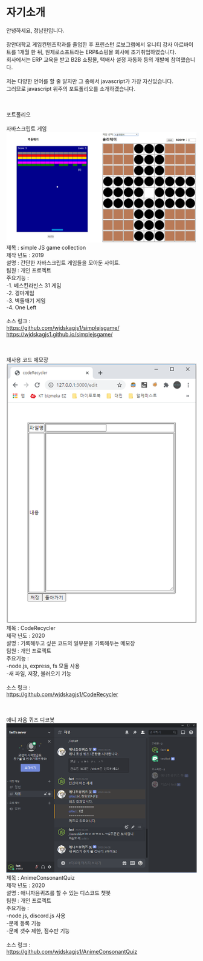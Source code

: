 # 자기소개
안녕하세요, 정남헌입니다.<br/>
<br/>
장안대학교 게임컨텐츠학과를 졸업한 후 프린스턴 로보그램에서 유니티 강사 아르바이트를 1개월 한 뒤, 원제로소프트라는 ERP&쇼핑몰 회사에 조기취업하였습니다.<br/>
회사에서는 ERP 교육을 받고 B2B 쇼핑몰, 택배사 설정 자동화 등의 개발에 참여했습니다.<br/>
<br/>
저는 다양한 언어를 할 줄 알지만 그 중에서 javascript가 가장 자신있습니다.<br/>
그러므로 javascript 위주의 포트폴리오를 소개하겠습니다.

<br/><br/>
포트폴리오<br/>
<br/>
자바스크립트 게임 <br/>
![ex_screenshot](./img/simple-JS-game-collection.jpg)
<br/>
제목 : simple JS game collection<br/>
제작 년도 : 2019<br/>
설명 : 간단한 자바스크립트 게임들을 모아둔 사이트.<br/>
팀원 : 개인 프로젝트<br/>
주요기능 :<br/>
-1. 베스킨라빈스 31 게임<br/>
-2. 경마게임<br/>
-3. 벽돌깨기 게임<br/>
-4. One Left<br/>
<br/>
소스 링크 :<br/>
https://github.com/wjdskagjs1/simplejsgame/<br/>
https://wjdskagjs1.github.io/simplejsgame/<br/>
<br/><br/>

재사용 코드 메모장 <br/>
![ex_screenshot](./img/CodeRecycler.png)
<br/>
제목 : CodeRecycler<br/>
제작 년도 : 2020<br/>
설명 : 기록해두고 싶은 코드의 일부분을 기록해두는 메모장<br/>
팀원 : 개인 프로젝트<br/>
주요기능 :<br/>
-node.js, express, fs 모듈 사용<br/>
-새 파일, 저장, 불러오기 기능<br/>
<br/>
소스 링크 :<br/>
https://github.com/wjdskagjs1/CodeRecycler<br/>
<br/><br/>

애니 자음 퀴즈 디코봇 <br/>
![ex_screenshot](./img/acq.png)
<br/>
제목 : AnimeConsonantQuiz<br/>
제작 년도 : 2020<br/>
설명 : 애니자음퀴즈를 할 수 있는 디스코드 챗봇<br/>
팀원 : 개인 프로젝트<br/>
주요기능 :<br/>
-node.js, discord.js 사용<br/>
-문제 등록 기능<br/>
-문제 갯수 제한, 점수판 기능<br/>
<br/>
소스 링크 :<br/>
https://github.com/wjdskagjs1/AnimeConsonantQuiz<br/>
<br/><br/>